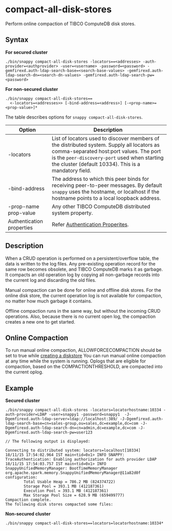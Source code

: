 # compact-all-disk-stores

Perform online compaction of TIBCO ComputeDB disk stores.

## Syntax

**For secured cluster**

```
./bin/snappy compact-all-disk-stores -locators==<addresses> -auth-provider=<authprovider> -user=<username> -password=<password> -gemfirexd.auth-ldap-search-base=<search-base-values> -gemfirexd.auth-ldap-search-dn=<search-dn-values> -gemfirexd.auth-ldap-search-pw=<password>
```

**For non-secured cluster**

```pre
./bin/snappy compact-all-disk-stores==
  <-locators=<addresses>> [-bind-address=<address>] [-<prop-name>=<prop-value>]*
```


The table describes options for `snappy compact-all-disk-stores`. 

|Option|Description|
|--------|--------|
|-locators|List of locators used to discover members of the distributed system. Supply all locators as comma-separated host:port values. The port is the `peer-discovery-port` used when starting the cluster (default 10334). This is a mandatory field.|
|-bind-address    |The address to which this peer binds for receiving peer-to-peer messages. By default `snappy` uses the hostname, or localhost if the hostname points to a local loopback address.|
|-prop-name</br> prop-value    |Any other TIBCO ComputeDB distributed system property.|
|Authentication properties| Refer [Authentication Properites](/security/launching_the_cluster_in_secure_mode.md#authproperties).|

## Description

When a CRUD operation is performed on a persistent/overflow table, the data is written to the log files. Any pre-existing operation record for the same row becomes obsolete, and TIBCO ComputeDB marks it as garbage. It compacts an old operation log by copying all non-garbage records into the current log and discarding the old files.

Manual compaction can be done for online and offline disk stores. For the online disk store, the current operation log is not available for compaction, no matter how much garbage it contains.

Offline compaction runs in the same way, but without the incoming CRUD operations. Also, because there is no current open log, the compaction creates a new one to get started.

## Online Compaction

To run manual online compaction, ALLOWFORCECOMPACTION should be set to true while [creating a diskstore](../sql_reference/create-diskstore.md)
You can run manual online compaction at any time while the system is running. Oplogs that are eligible for compaction, based on the COMPACTIONTHRESHOLD, are compacted into the current oplog.

## Example

**Secured cluster**

```
./bin/snappy compact-all-disk-stores -locators=locatorhostname:10334 -auth-provider=LDAP -user=snappy1 -password=snappy1  -J-Dgemfirexd.auth-ldap-server=ldap://localhost:389/ -J-Dgemfirexd.auth-ldap-search-base=cn=sales-group,ou=sales,dc=example,dc=com -J-Dgemfirexd.auth-ldap-search-dn=cn=admin,dc=example,dc=com -J-Dgemfirexd.auth-ldap-search-pw=user123

// The following output is displayed:

Connecting to distributed system: locators=localhost[10334]
18/11/15 17:54:02.964 IST main<tid=0x1> INFO SNAPPY: TraceAuthentication: Enabling authorization for auth provider LDAP
18/11/15 17:54:03.757 IST main<tid=0x1> INFO SnappyUnifiedMemoryManager: BootTimeMemoryManager org.apache.spark.memory.SnappyUnifiedMemoryManager@11a82d0f configuration:
		Total Usable Heap = 786.2 MB (824374722)
		Storage Pool = 393.1 MB (412187361)
		Execution Pool = 393.1 MB (412187361)
		Max Storage Pool Size = 628.9 MB (659499777)
Compaction complete.
The following disk stores compacted some files:

```

**Non-secured cluster**

```
./bin/snappy compact-all-disk-stores==locators=locatorhostname:10334*
```
